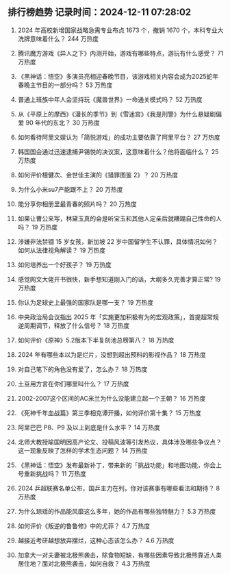 
## 排行榜趋势 记录时间：2024-12-11 07:28:02
  
  1. 2024 年高校新增国家战略急需专业布点 1673 个，撤销 1670 个，本科专业大洗牌意味着什么？ 244 万热度
    
  2. 腾讯魔方游戏《异人之下》内测开始，游戏有哪些特点，游玩有什么感受？ 71 万热度
    
  3. 《黑神话：悟空》多演员亮相迎春晚节目，该游戏相关内容会成为2025蛇年春晚主节目的一部分吗？ 53 万热度
    
  4. 普通上班族中年人会坚持玩《魔兽世界》一命通关模式吗？ 52 万热度
    
  5. 从《平原上的摩西》《漫长的季节》到《雪迷宫》《我是刑警》为什么悬疑剧偏爱 90 年代的东北？ 30 万热度
    
  6. 如何看待阿里文娱认为「简悦游戏」的成功主要依靠了阿里平台？ 27 万热度
    
  7. 韩国国会通过迅速逮捕尹锡悦的决议案，这意味着什么？他将面临什么？ 25 万热度
    
  8. 如何评价檀健次、金世佳主演的《猎罪图鉴 2》？ 20 万热度
    
  9. 为什么小米su7产能跟不上？ 20 万热度
    
  10. 能分享你相册里最青春的照片吗？ 20 万热度
    
  11. 如果让曹公来写，林黛玉真的会是听宝玉和其他人定亲后就糟蹋自己性命的人吗？ 19 万热度
    
  12. 涉嫌非法禁锢 15 岁女孩，新加坡 22 岁中国留学生不认罪，具体情况如何？如何从法律视角解读？ 19 万热度
    
  13. 如何培养出一个好孩子？ 19 万热度
    
  14. 感觉网文大佬开书很快，新手想知道刚入门的话，大纲多久完善才算正常? 19 万热度
    
  15. 你认为足球史上最强的国家队是哪一支？ 19 万热度
    
  16. 中央政治局会议指出 2025 年「实施更加积极有为的宏观政策」，首提超常规逆周期调节，释放了什么信号？ 18 万热度
    
  17. 如何评价《原神》5.2版本下半复刻池总榜第八？ 18 万热度
    
  18. 2024 年有哪些本以为是烂片，没想到超出预料的影视作品？ 18 万热度
    
  19. 对自己笔下的角色没有爱了，怎么办？ 18 万热度
    
  20. 土豆用方言在你们哪里叫什么？ 17 万热度
    
  21. 2002-2007这个区间的AC米兰为什么没能建立起一个王朝？ 16 万热度
    
  22. 《死神千年血战篇》第三季相克谭开播，如何评价第十集？ 15 万热度
    
  23. 阿里巴巴 P8、P9 及以上到底是什么水平？ 14 万热度
    
  24. 北师大教授喻国明因高产论文、投稿风波等引发热议，具体涉及哪些争议点？这一现象反映了怎样的学术生态问题？ 14 万热度
    
  25. 《黑神话：悟空》发布最新补丁，带来新的「挑战功能」和地图功能，你会上号重新挑战吗？ 11 万热度
    
  26. 2024 乒超联赛名单公布，国乒主力在列，你对该赛事有哪些看法和期待？ 8 万热度
    
  27. 为什么琼瑶的作品能风靡这么多年，她的作品有哪些独特魅力？ 5.3 万热度
    
  28. 如何评价《叛逆的鲁鲁修》中的尤菲？ 4.7 万热度
    
  29. 越接近考研越想放弃摆烂，这种心态该怎么办？ 4.6 万热度
    
  30. 加拿大一对夫妻被北极熊袭击，除食物短缺，有哪些因素导致北极熊靠近人类居住地？面对北极熊袭击，如何自救？ 4.3 万热度
    